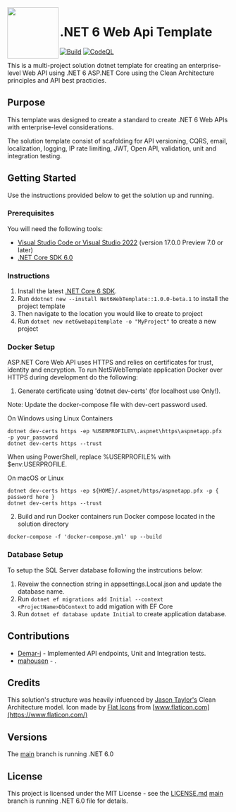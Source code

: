 <img align="left" width="116" height="116" src="https://raw.githubusercontent.com/marlonajgayle/Net6WebApiTemplate/develop/src/Content/.template.config/icon.png" />

# .NET 6 Web Api Template
[![Build](https://github.com/marlonajgayle/Net6WebApiTemplate/actions/workflows/dotnet.yml/badge.svg?branch=develop)](https://github.com/marlonajgayle/Net6WebApiTemplate/actions/workflows/dotnet.yml)
[![CodeQL](https://github.com/marlonajgayle/Net6WebApiTemplate/actions/workflows/codeql-analysis.yml/badge.svg?branch=develop)](https://github.com/marlonajgayle/Net6WebApiTemplate/actions/workflows/codeql-analysis.yml)

This is a multi-project solution dotnet template for creating an enterprise-level Web API using .NET 6 ASP.NET Core using the
Clean Architecture principles and API best practicies.

## Purpose
This template was designed to create a standard to create .NET 6 Web APIs with enterprise-level considerations.

The solution template consist of scafolding for API versioning, CQRS, email, localization, logging, IP rate limiting, JWT, Open API, validation, unit and integration testing.

## Getting Started
Use the instructions provided below to get the solution up and running.

### Prerequisites
You will need the following tools:
* [Visual Studio Code or Visual Studio 2022](https://visualstudio.microsoft.com/vs/) (version 17.0.0 Preview 7.0 or later)
* [.NET Core SDK 6.0](https://dotnet.microsoft.com/download/dotnet/6.0)

### Instructions
1. Install the latest [.NET Core 6 SDK](https://dotnet.microsoft.com/download). 
2. Run `ddotnet new --install Net6WebTemplate::1.0.0-beta.1` to install the project template
3. Then navigate to the location you would like to create to project
4. Run `dotnet new net6webapitemplate -o "MyProject"` to create a new project

### Docker Setup
ASP.NET Core Web API uses HTTPS and relies on certificates for trust, identity and encryption. 
To run Net5WebTemplate application Docker over HTTPS during development do the following:
1. Generate certificate using 'dotnet dev-certs' (for localhost use Only!).

Note: Update the docker-compose file with dev-cert password used.

On Windows using Linux Containers
```
dotnet dev-certs https -ep %USERPROFILE%\.aspnet\https\aspnetapp.pfx  -p your_password
dotnet dev-certs https --trust
````
When using PowerShell, replace %USERPROFILE% with $env:USERPROFILE.

On macOS or Linux
```
dotnet dev-certs https -ep ${HOME}/.aspnet/https/aspnetapp.pfx -p { password here }
dotnet dev-certs https --trust
```
2. Build and run Docker containers run Docker compose located in the solution directory
```
docker-compose -f 'docker-compose.yml' up --build
```

### Database Setup
To setup the SQL Server database following the instrcutions below:
1. Reveiw the connection string in appsettings.Local.json and update the database name.
2. Run `dotnet ef migrations add Initial --context <ProjectName>DbContext` to add migation with EF Core 
3. Run `dotnet ef database update Initial` to create application database.

## Contributions
- [Demar-j](https://github.com/Demar-j) - Implemented API endpoints, Unit and Integration tests.
- [mahousen](https://github.com/mahousen) - .

## Credits
This solution's structure was heavily infuenced by [Jason Taylor's](https://github.com/jasontaylordev) Clean Architecture model.
Icon made by [Flat Icons](https://www.flaticon.com/authors/flat-icons) from [www.flaticon.com](https://www.flaticon.com/)


## Versions
The [main](https://github.com/marlonajgayle/Net6WebApiTemplate/main) branch is running .NET 6.0

## License
This project is licensed under the MIT License - see the [LICENSE.md](https://github.com/marlonajgayle/Net6WebApiTemplate/main/LICENSE.md) [main](https://github.com/marlonajgayle/Net6WebApiTemplate/main) branch is running .NET 6.0
file for details.
